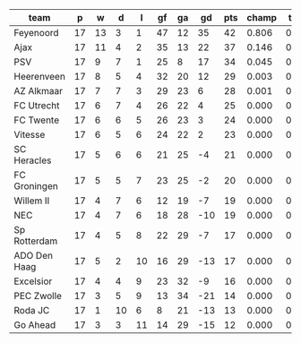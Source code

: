 |     team     | p  | w  | d  | l  | gf | ga | gd  | pts | champ | top2  | top3  | top4  |  5-7  | bot4  | bot3  | bot2  |
|--------------|----|----|----|----|----|----|-----|-----|-------|-------|-------|-------|-------|-------|-------|-------|
| Feyenoord    | 17 | 13 |  3 |  1 | 47 | 12 |  35 |  42 | 0.806 | 0.963 | 0.997 | 0.999 | 0.001 | 0.000 | 0.000 | 0.000|
| Ajax         | 17 | 11 |  4 |  2 | 35 | 13 |  22 |  37 | 0.146 | 0.674 | 0.926 | 0.983 | 0.017 | 0.000 | 0.000 | 0.000|
| PSV          | 17 |  9 |  7 |  1 | 25 |  8 |  17 |  34 | 0.045 | 0.309 | 0.786 | 0.936 | 0.063 | 0.000 | 0.000 | 0.000|
| Heerenveen   | 17 |  8 |  5 |  4 | 32 | 20 |  12 |  29 | 0.003 | 0.040 | 0.184 | 0.562 | 0.397 | 0.000 | 0.000 | 0.000|
| AZ Alkmaar   | 17 |  7 |  7 |  3 | 29 | 23 |   6 |  28 | 0.001 | 0.012 | 0.077 | 0.310 | 0.583 | 0.000 | 0.000 | 0.000|
| FC Utrecht   | 17 |  6 |  7 |  4 | 26 | 22 |   4 |  25 | 0.000 | 0.002 | 0.018 | 0.111 | 0.582 | 0.002 | 0.001 | 0.000|
| FC Twente    | 17 |  6 |  6 |  5 | 26 | 23 |   3 |  24 | 0.000 | 0.000 | 0.006 | 0.038 | 0.409 | 0.011 | 0.005 | 0.002|
| Vitesse      | 17 |  6 |  5 |  6 | 24 | 22 |   2 |  23 | 0.000 | 0.001 | 0.007 | 0.045 | 0.442 | 0.009 | 0.004 | 0.001|
| SC Heracles  | 17 |  5 |  6 |  6 | 21 | 25 |  -4 |  21 | 0.000 | 0.000 | 0.000 | 0.006 | 0.145 | 0.070 | 0.033 | 0.013|
| FC Groningen | 17 |  5 |  5 |  7 | 23 | 25 |  -2 |  20 | 0.000 | 0.000 | 0.000 | 0.006 | 0.166 | 0.066 | 0.031 | 0.013|
| Willem II    | 17 |  4 |  7 |  6 | 12 | 19 |  -7 |  19 | 0.000 | 0.000 | 0.000 | 0.001 | 0.037 | 0.241 | 0.141 | 0.066|
| NEC          | 17 |  4 |  7 |  6 | 18 | 28 | -10 |  19 | 0.000 | 0.000 | 0.000 | 0.001 | 0.041 | 0.238 | 0.137 | 0.061|
| Sp Rotterdam | 17 |  4 |  5 |  8 | 22 | 29 |  -7 |  17 | 0.000 | 0.000 | 0.000 | 0.003 | 0.083 | 0.148 | 0.082 | 0.037|
| ADO Den Haag | 17 |  5 |  2 | 10 | 16 | 29 | -13 |  17 | 0.000 | 0.000 | 0.000 | 0.000 | 0.015 | 0.427 | 0.281 | 0.158|
| Excelsior    | 17 |  4 |  4 |  9 | 23 | 32 |  -9 |  16 | 0.000 | 0.000 | 0.000 | 0.000 | 0.014 | 0.453 | 0.305 | 0.174|
| PEC Zwolle   | 17 |  3 |  5 |  9 | 13 | 34 | -21 |  14 | 0.000 | 0.000 | 0.000 | 0.000 | 0.001 | 0.814 | 0.711 | 0.558|
| Roda JC      | 17 |  1 | 10 |  6 |  8 | 21 | -13 |  13 | 0.000 | 0.000 | 0.000 | 0.000 | 0.002 | 0.741 | 0.616 | 0.436|
| Go Ahead     | 17 |  3 |  3 | 11 | 14 | 29 | -15 |  12 | 0.000 | 0.000 | 0.000 | 0.000 | 0.001 | 0.777 | 0.652 | 0.482|
